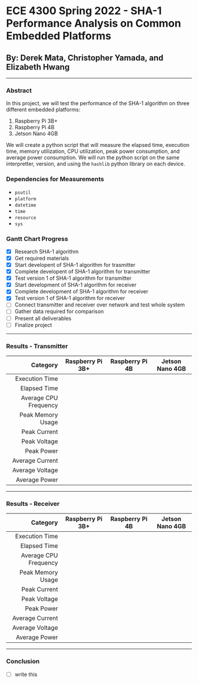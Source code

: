# ECE 4300 Spring 2022 - SHA-1 Performance Analysis on Common Embedded Platforms

## By: Derek Mata, Christopher Yamada, and Elizabeth Hwang

---

### Abstract
In this project, we will test the performance of the SHA-1 algorithm on three different embedded platforms:

1. Raspberry Pi 3B+
2. Raspberry Pi 4B
3. Jetson Nano 4GB

We will create a python script that will measure the elapsed time, execution time, memory utilization, CPU utilization, peak power consumption, and average power consumption.  We will run the python script on the same interpretter, version, and using the `hashlib` python library on each device.

### Dependencies for Measurements
- `psutil`
- `platform`
- `datetime`
- `time`
- `resource`
- `sys`

### Gantt Chart Progress
- [x] Research SHA-1 algorithm
- [x] Get required materials
- [x] Start developent of SHA-1 algorithm for trasmitter
- [x] Complete developent of SHA-1 algorithm for transmitter
- [x] Test version 1 of SHA-1 algorithm for transmitter
- [x] Start development of SHA-1 algorithm for receiver
- [x] Complete development of SHA-1 algorithm for receiver
- [x] Test version 1 of SHA-1 algorithm for receiver
- [ ] Connect transmitter and receiver over network and test whole system
- [ ] Gather data required for comparison
- [ ] Present all deliverables
- [ ] Finalize project

---

### Results - Transmitter 
| Category              | Raspberry Pi 3B+ | Raspberry Pi 4B | Jetson Nano 4GB |
| --------------------: | :--------------: |:--------------: | :-------------: |
| Execution Time        |
| Elapsed Time          |
| Average CPU Frequency |
| Peak Memory Usage     |
| Peak Current          |
| Peak Voltage          |
| Peak Power            |
| Average Current       |
| Average Voltage       |
| Average Power         |

---

### Results - Receiver 
| Category              | Raspberry Pi 3B+ | Raspberry Pi 4B | Jetson Nano 4GB |
| --------------------: | :--------------: |:--------------: | :-------------: |
| Execution Time        |
| Elapsed Time          |
| Average CPU Frequency |
| Peak Memory Usage     |
| Peak Current          |
| Peak Voltage          |
| Peak Power            |
| Average Current       |
| Average Voltage       |
| Average Power         |

---

### Conclusion
- [ ] write this
